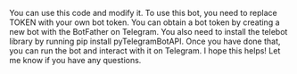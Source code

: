 You can use this code and modify it. To use this bot, you need to replace TOKEN with your own bot token. 
You can obtain a bot token by creating a new bot with the BotFather on Telegram. 
You also need to install the telebot library by running pip install pyTelegramBotAPI. 
Once you have done that, you can run the bot and interact with it on Telegram. 
I hope this helps! Let me know if you have any questions.

